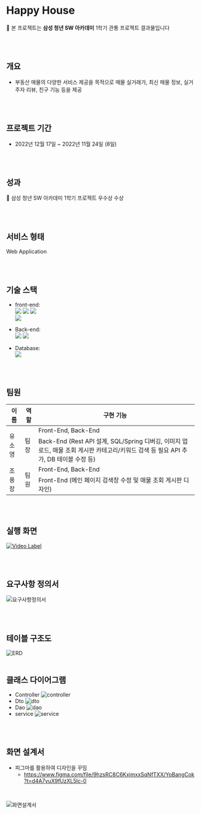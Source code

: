 
# Happy House

🔔 본 프로젝트는 **삼성 청년 SW 아카데미** 1학기 관통 프로젝트 결과물입니다

<br><br>



## **개요**

- 부동산 매물의 다양한 서비스 제공을 목적으로 매물 실거래가, 최신 매물 정보, 실거주자 리뷰, 친구 기능 등을 제공

<br><br>

## **프로젝트 기간**

- 2022년 12월 17일 ~ 2022년 11월 24일 (8일)

<br>
<br>

## **성과**

🔔 삼성 청년 SW 아카데미 1학기 프로젝트 우수상 수상

<br><br>
## **서비스 형태**

Web Application

<br><br>

## **기술 스택**

- front-end:  
    <img src="https://img.shields.io/badge/Framework-Vue-D22128?style=flat&logo=vue.js&logoColor=white"> 
    <img src="https://img.shields.io/badge/API-Kakao_Map-red?style=flat"> 
    <img src="https://img.shields.io/badge/Library-vue_Bootstrap-563D7C?style=flat&logo=bootstrap&logoColor=white">  
    <img src="https://img.shields.io/badge/Language-JavaScript-F7DF1E?style=flat&logo=javascript&logoColor=white">  

- Back-end:  
    <img src="https://img.shields.io/badge/Framework-SpringFramework-6DB33F?style=flat&logo=spring&logoColor=white">
    <img src="https://img.shields.io/badge/Language-Java-007396?style=flat&logo=java&logoColor=white"> 

- Database:      
    <img src="https://img.shields.io/badge/Database-MySql-F80000?style=flat&logo=mysql&logoColor=white"> 


<br><br>

## **팀원**

<table>
  <thead>
    <tr>
      <th>이름</th>
      <th>역할</th>
      <th>구현 기능</th>
    </tr>
  </thead>
  <tbody>
    <tr>
      <td rowspan="2">유소영</td>
      <td rowspan="2">팀장</td>
      <td>Front-End, Back-End</td>
    </tr>
    <tr>
      <td>Back-End (Rest API 설계, SQL/Spring 디버깅, 이미지 업로드, 매물 조회 게시판 카테고리/키워드 검색 등 필요 API 추가, DB 테이블 수정 등)</td>
    </tr>
    <tr>
      <td rowspan="2">조용장</td>
      <td rowspan="2">팀원</td>
      <td>Front-End, Back-End</td>
    </tr>
    <tr>
      <td>Front-End (메인 페이지 검색창 수정 및 매물 조회 게시판 디자인)</td>
    </tr>
  </tbody>
</table>

<br><br>

## **실행 화면**
[![Video Label](http://img.youtube.com/vi/iCc0dDjni98/0.jpg)](https://youtu.be/iCc0dDjni98)


<br><br>

## **요구사항 정의서**
![요구사항정의서](./assets/요구사항정의서.jpg)

<br><br>

## **테이블 구조도**
![ERD](./assets/ERD.png)
<br><br>

## **클래스 다이어그램**
- Controller
![controller](./assets/controller.jpg)
- Dto
![dto](./assets/dto.jpg)
- Dao
![dao](./assets/dao.jpg)
- service
![service](./assets/service.jpg)

<br><br>

## **화면 설계서**
- 피그마를 활용하여 디자인을 꾸밈
    - https://www.figma.com/file/9hzsRC8C6KxjmxxSqNfTXX/YoBangCok?t=d4A7yuX9fUzXL5Ic-0

<br>

![화면설계서](./assets/화면설계서.png)

<br><br>


